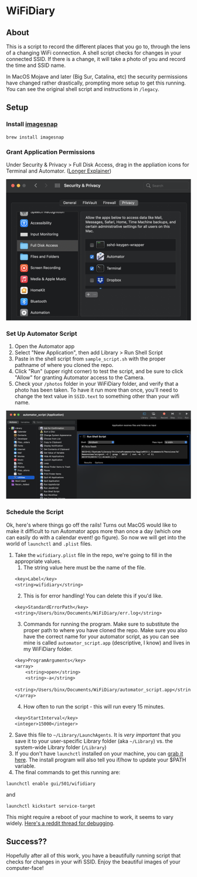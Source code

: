 WiFiDiary
=========
## About
This is a script to record the different places that you go to, through the lens of a changing WiFi connection. A shell script checks for changes in your connected SSID. If there is a change, it will take a photo of you and record the time and SSID name.

In MacOS Mojave and later (Big Sur, Catalina, etc) the security permissions have changed rather drastically, prompting more setup to get this running. You can see the original shell script and instructions in `/legacy`.

## Setup

### Install [imagesnap](https://github.com/rharder/imagesnap)

	brew install imagesnap

### Grant Application Permissions

Under Security & Privacy > Full Disk Access, drag in the appliation icons for Terminal and Automator. ([Longer Explainer](https://osxdaily.com/2020/04/27/fix-cron-permissions-macos-full-disk-access/))

!["granting permissions"](./tutorial/security.png?raw=true "granting permissions")

### Set Up Automator Script
1. Open the Automator app
2. Select "New Application", then add Library > Run Shell Script
3. Paste in the shell script from `sample_script.sh` with the proper pathname of where you cloned the repo.
4. Click "Run" (upper right corner) to test the script, and be sure to click "Allow" for granting Automator access to the Camera.
5. Check your `/photos` folder in your WiFiDiary folder, and verify that a photo has been taken. To have it run more than once, you'll need to change the text value in `SSID.text` to something other than your wifi name.

!["adding script"](./tutorial/automator.png?raw=true "adding script")

### Schedule the Script
Ok, here's where things go off the rails! Turns out MacOS would like to make it difficult to run Automator apps more than once a day (which one can easily do with a calendar event! go figure). So now we will get into the world of `launchctl` and `.plist` files.
1. Take the `wifidiary.plist` file in the repo, we're going to fill in the appropriate values.
	1. The string value here must be the name of the file.
	```
	<key>Label</key>
	<string>wifidiary</string>
	```
	2. This is for error handling! You can delete this if you'd like.
	```
	<key>StandardErrorPath</key>
	<string>/Users/binx/Documents/WiFiDiary/err.log</string>
	```
	3. Commands for running the program. Make sure to substitute the proper path to where you have cloned the repo. Make sure you also have the correct name for your automator script, as you can see mine is called `automator_script.app` (descriptive, I know) and lives in my WiFiDiary folder.
	```
	<key>ProgramArguments</key>
    <array>
        <string>open</string>
        <string>-a</string>
        <string>/Users/binx/Documents/WiFiDiary/automator_script.app</string>
    </array>
	```
	4. How often to run the script - this will run every 15 minutes.
	```
	<key>StartInterval</key>
	<integer>15000</integer>
	```
2. Save this file to `~/Library/LaunchAgents`. It is *very important* that you save it to your user-specific Library folder (aka `~/Library`) vs. the system-wide Library folder (`/Library`)
3. If you don't have `launchctl` installed on your machine, you can [grab it here](https://webinstall.dev/serviceman/). The install program will also tell you if/how to update your $PATH variable.
4. The final commands to get this running are:
```
launchctl enable gui/501/wifidiary
```
and
```
launchctl kickstart service-target	
```
This might require a reboot of your machine to work, it seems to vary widely. [Here's a reddit thread for debugging](https://www.reddit.com/r/MacOS/comments/kbko61/launchctl_broken/).

## Success??
Hopefully after all of this work, you have a beautifully running script that checks for changes in your wifi SSID. Enjoy the beautiful images of your computer-face!